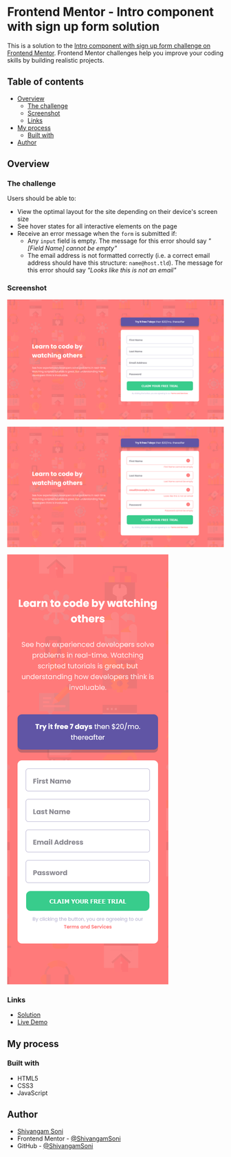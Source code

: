 # Frontend Mentor - Intro component with sign up form solution

This is a solution to the
[Intro component with sign up form challenge on Frontend Mentor](https://www.frontendmentor.io/challenges/intro-component-with-signup-form-5cf91bd49edda32581d28fd1).
Frontend Mentor challenges help you improve your coding skills by building
realistic projects.

## Table of contents

-   [Overview](#overview)
    -   [The challenge](#the-challenge)
    -   [Screenshot](#screenshot)
    -   [Links](#links)
-   [My process](#my-process)
    -   [Built with](#built-with)
-   [Author](#author)

## Overview

### The challenge

Users should be able to:

-   View the optimal layout for the site depending on their device's screen size
-   See hover states for all interactive elements on the page
-   Receive an error message when the `form` is submitted if:
    -   Any `input` field is empty. The message for this error should say
        _"[Field Name] cannot be empty"_
    -   The email address is not formatted correctly (i.e. a correct email
        address should have this structure: `name@host.tld`). The message for
        this error should say _"Looks like this is not an email"_

### Screenshot

![Desktop](./screenshots/Desktop.png)

![Active](./screenshots/Active.png)

![Mobile](./screenshots/Mobile.png)

### Links

-   [Solution](https://github.com/ShivangamSoni/FrontEndMentor/tree/main/Intro-Component-With-Signup-Form)
-   [Live Demo](https://ShivangamSoni.github.io/FrontEndMentor/Intro-Component-With-Signup-Form)

## My process

### Built with

-   HTML5
-   CSS3
-   JavaScript

## Author

-   [Shivangam Soni](https://shivangam-soni.vercel.app/)
-   Frontend Mentor -
    [@ShivangamSoni](https://www.frontendmentor.io/profile/ShivangamSoni)
-   GitHub - [@ShivangamSoni](https://github.com/ShivangamSoni)
